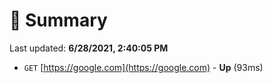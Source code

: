 # 📖 Summary
Last updated: **6/28/2021, 2:40:05 PM**

- `GET` [https://google.com](https://google.com) - **Up** (93ms)
